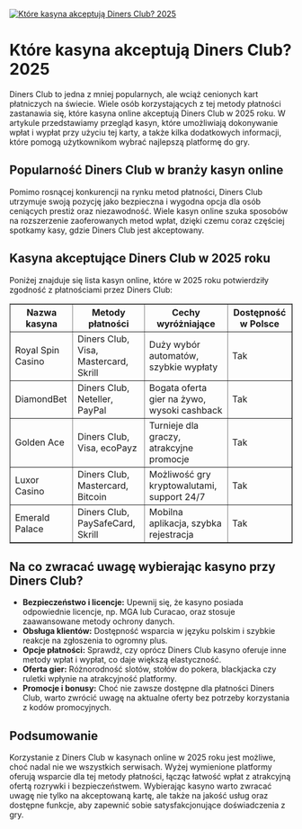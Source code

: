 [![Które kasyna akceptują Diners Club? 2025](https://123-caf.pages.dev/gitsignup.png)](https://vrmoo.ru/Bt82HjjY)

<h1>Które kasyna akceptują Diners Club? 2025</h1> <p>Diners Club to jedna z mniej popularnych, ale wciąż cenionych kart płatniczych na świecie. Wiele osób korzystających z tej metody płatności zastanawia się, które kasyna online akceptują Diners Club w 2025 roku. W artykule przedstawiamy przegląd kasyn, które umożliwiają dokonywanie wpłat i wypłat przy użyciu tej karty, a także kilka dodatkowych informacji, które pomogą użytkownikom wybrać najlepszą platformę do gry.</p>  <h2>Popularność Diners Club w branży kasyn online</h2> <p>Pomimo rosnącej konkurencji na rynku metod płatności, Diners Club utrzymuje swoją pozycję jako bezpieczna i wygodna opcja dla osób ceniących prestiż oraz niezawodność. Wiele kasyn online szuka sposobów na rozszerzenie zaoferowanych metod wpłat, dzięki czemu coraz częściej spotkamy kasy, gdzie Diners Club jest akceptowany.</p>  <h2>Kasyna akceptujące Diners Club w 2025 roku</h2> <p>Poniżej znajduje się lista kasyn online, które w 2025 roku potwierdziły zgodność z płatnościami przez Diners Club:</p>  <table border="1" cellpadding="8" cellspacing="0" style="border-collapse: collapse; width: 100%; max-width: 700px;">   <thead>     <tr>       <th>Nazwa kasyna</th>       <th>Metody płatności</th>       <th>Cechy wyróżniające</th>       <th>Dostępność w Polsce</th>     </tr>   </thead>   <tbody>     <tr>       <td>Royal Spin Casino</td>       <td>Diners Club, Visa, Mastercard, Skrill</td>       <td>Duży wybór automatów, szybkie wypłaty</td>       <td>Tak</td>     </tr>     <tr>       <td>DiamondBet</td>       <td>Diners Club, Neteller, PayPal</td>       <td>Bogata oferta gier na żywo, wysoki cashback</td>       <td>Tak</td>     </tr>     <tr>       <td>Golden Ace</td>       <td>Diners Club, Visa, ecoPayz</td>       <td>Turnieje dla graczy, atrakcyjne promocje</td>       <td>Tak</td>     </tr>     <tr>       <td>Luxor Casino</td>       <td>Diners Club, Mastercard, Bitcoin</td>       <td>Możliwość gry kryptowalutami, support 24/7</td>       <td>Tak</td>     </tr>     <tr>       <td>Emerald Palace</td>       <td>Diners Club, PaySafeCard, Skrill</td>       <td>Mobilna aplikacja, szybka rejestracja</td>       <td>Tak</td>     </tr>   </tbody> </table>  <h2>Na co zwracać uwagę wybierając kasyno przy Diners Club?</h2> <ul>   <li><strong>Bezpieczeństwo i licencje:</strong> Upewnij się, że kasyno posiada odpowiednie licencje, np. MGA lub Curacao, oraz stosuje zaawansowane metody ochrony danych.</li>   <li><strong>Obsługa klientów:</strong> Dostępność wsparcia w języku polskim i szybkie reakcje na zgłoszenia to ogromny plus.</li>   <li><strong>Opcje płatności:</strong> Sprawdź, czy oprócz Diners Club kasyno oferuje inne metody wpłat i wypłat, co daje większą elastyczność.</li>   <li><strong>Oferta gier:</strong> Różnorodność slotów, stołów do pokera, blackjacka czy ruletki wpłynie na atrakcyjność platformy.</li>   <li><strong>Promocje i bonusy:</strong> Choć nie zawsze dostępne dla płatności Diners Club, warto zwrócić uwagę na aktualne oferty bez potrzeby korzystania z kodów promocyjnych.</li> </ul>  <h2>Podsumowanie</h2> <p>Korzystanie z Diners Club w kasynach online w 2025 roku jest możliwe, choć nadal nie we wszystkich serwisach. Wyżej wymienione platformy oferują wsparcie dla tej metody płatności, łącząc łatwość wpłat z atrakcyjną ofertą rozrywki i bezpieczeństwem. Wybierając kasyno warto zwracać uwagę nie tylko na akceptowaną kartę, ale także na jakość usług oraz dostępne funkcje, aby zapewnić sobie satysfakcjonujące doświadczenia z gry.</p>
